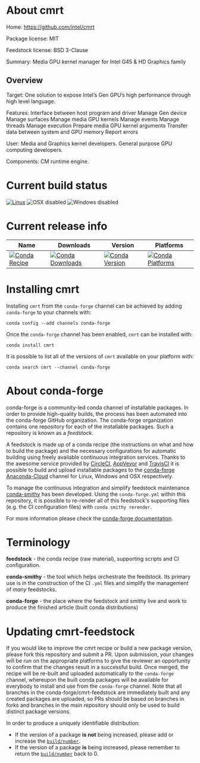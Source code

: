 About cmrt
==========

Home: https://github.com/intel/cmrt

Package license: MIT

Feedstock license: BSD 3-Clause

Summary: Media GPU kernel manager for Intel G45 & HD Graphics family

Overview
--------
Target:
One solution to expose Intel’s Gen GPU’s high performance through high
level language.

Features:
Interface between host program and driver
Manage Gen device
Manage surfaces
Manage media GPU kernels
Manage events
Manage threads
Manage execution
Prepare media GPU kernel arguments
Transfer data between system and GPU memory
Report errors

User:
Media and Graphics kernel developers.
General purpose GPU computing developers.

Components: CM runtime engine.


Current build status
====================

[![Linux](https://img.shields.io/circleci/project/github/conda-forge/cmrt-feedstock/master.svg?label=Linux)](https://circleci.com/gh/conda-forge/cmrt-feedstock)
![OSX disabled](https://img.shields.io/badge/OSX-disabled-lightgrey.svg)
![Windows disabled](https://img.shields.io/badge/Windows-disabled-lightgrey.svg)

Current release info
====================

| Name | Downloads | Version | Platforms |
| --- | --- | --- | --- |
| [![Conda Recipe](https://img.shields.io/badge/recipe-cmrt-green.svg)](https://anaconda.org/conda-forge/cmrt) | [![Conda Downloads](https://img.shields.io/conda/dn/conda-forge/cmrt.svg)](https://anaconda.org/conda-forge/cmrt) | [![Conda Version](https://img.shields.io/conda/vn/conda-forge/cmrt.svg)](https://anaconda.org/conda-forge/cmrt) | [![Conda Platforms](https://img.shields.io/conda/pn/conda-forge/cmrt.svg)](https://anaconda.org/conda-forge/cmrt) |

Installing cmrt
===============

Installing `cmrt` from the `conda-forge` channel can be achieved by adding `conda-forge` to your channels with:

```
conda config --add channels conda-forge
```

Once the `conda-forge` channel has been enabled, `cmrt` can be installed with:

```
conda install cmrt
```

It is possible to list all of the versions of `cmrt` available on your platform with:

```
conda search cmrt --channel conda-forge
```


About conda-forge
=================

conda-forge is a community-led conda channel of installable packages.
In order to provide high-quality builds, the process has been automated into the
conda-forge GitHub organization. The conda-forge organization contains one repository
for each of the installable packages. Such a repository is known as a *feedstock*.

A feedstock is made up of a conda recipe (the instructions on what and how to build
the package) and the necessary configurations for automatic building using freely
available continuous integration services. Thanks to the awesome service provided by
[CircleCI](https://circleci.com/), [AppVeyor](https://www.appveyor.com/)
and [TravisCI](https://travis-ci.org/) it is possible to build and upload installable
packages to the [conda-forge](https://anaconda.org/conda-forge)
[Anaconda-Cloud](https://anaconda.org/) channel for Linux, Windows and OSX respectively.

To manage the continuous integration and simplify feedstock maintenance
[conda-smithy](https://github.com/conda-forge/conda-smithy) has been developed.
Using the ``conda-forge.yml`` within this repository, it is possible to re-render all of
this feedstock's supporting files (e.g. the CI configuration files) with ``conda smithy rerender``.

For more information please check the [conda-forge documentation](https://conda-forge.org/docs/).

Terminology
===========

**feedstock** - the conda recipe (raw material), supporting scripts and CI configuration.

**conda-smithy** - the tool which helps orchestrate the feedstock.
                   Its primary use is in the construction of the CI ``.yml`` files
                   and simplify the management of *many* feedstocks.

**conda-forge** - the place where the feedstock and smithy live and work to
                  produce the finished article (built conda distributions)


Updating cmrt-feedstock
=======================

If you would like to improve the cmrt recipe or build a new
package version, please fork this repository and submit a PR. Upon submission,
your changes will be run on the appropriate platforms to give the reviewer an
opportunity to confirm that the changes result in a successful build. Once
merged, the recipe will be re-built and uploaded automatically to the
`conda-forge` channel, whereupon the built conda packages will be available for
everybody to install and use from the `conda-forge` channel.
Note that all branches in the conda-forge/cmrt-feedstock are
immediately built and any created packages are uploaded, so PRs should be based
on branches in forks and branches in the main repository should only be used to
build distinct package versions.

In order to produce a uniquely identifiable distribution:
 * If the version of a package **is not** being increased, please add or increase
   the [``build/number``](https://conda.io/docs/user-guide/tasks/build-packages/define-metadata.html#build-number-and-string).
 * If the version of a package **is** being increased, please remember to return
   the [``build/number``](https://conda.io/docs/user-guide/tasks/build-packages/define-metadata.html#build-number-and-string)
   back to 0.
